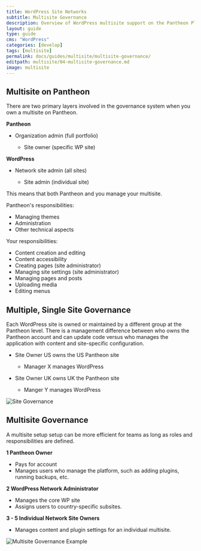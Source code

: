 ```yaml
---
title: WordPress Site Networks
subtitle: Multisite Governance
description: Overview of WordPress multisite support on the Pantheon Platform.
layout: guide
type: guide
cms: "WordPress"
categories: [develop]
tags: [multisite]
permalink: docs/guides/multisite/multisite-governance/
editpath: multisite/04-multisite-governance.md
image: multisite
---
```


## Multisite on Pantheon

There are two primary layers involved in the governance system when you own a multisite on Pantheon.

**Pantheon**

- Organization admin (full portfolio)

    - Site owner (specific WP site)

**WordPress**

- Network site admin (all sites)

    - Site admin (individual site)

This means that both Pantheon and you manage your multisite.

Pantheon's responsibilities:

- Managing themes
- Administration
- Other technical aspects

Your responsibilities:

- Content creation and editing
- Content accessibility
- Creating pages (site administrator)
- Managing site settings (site administrator)
- Managing pages and posts
- Uploading media
- Editing menus

## Multiple, Single Site Governance

Each WordPress site is owned or maintained by a different group at the Pantheon level. There is a management difference between who owns the Pantheon account and can update code versus who manages the application with content and site-specific configuration.

- Site Owner US owns the US Pantheon site

    - Manager X manages WordPress

- Site Owner UK owns UK the Pantheon site

    - Manger Y manages WordPress

![Site Governance](../../../images/site-governance-multisite.png)

## Multisite Governance

A multisite setup setup can be more efficient for teams as long as roles and responsibilities are defined.

**1 Pantheon Owner**
- Pays for account
- Manages users who manage the platform, such as adding plugins, running backups, etc.

**2 WordPress Network Administrator**

- Manages the core WP site
- Assigns users to country-specific subsites.

**3 - 5 Individual Network Site Owners**

- Manages content and plugin settings for an individual multisite. 

![Multisite Governance Example](../../../images/multisite-governance-example.png)
